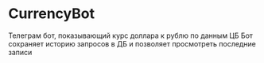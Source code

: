 # CurrencyBot
Телеграм бот, показывающий курс доллара к рублю по данным ЦБ
Бот сохраняет историю запросов в ДБ и позволяет просмотреть последние записи
